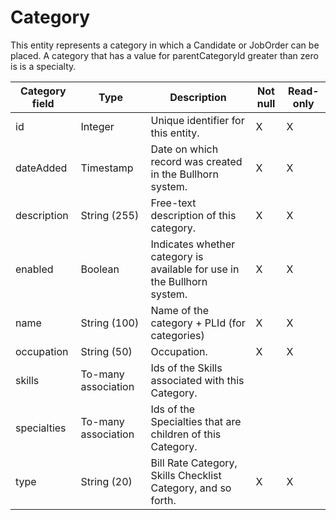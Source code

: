 # Category

This entity represents a category in which a Candidate or JobOrder can be placed. A category that has a value for parentCategoryId greater than zero is  is a specialty.

| **Category field** | **Type** | **Description** | **Not null** | **Read-only** |
| --- | --- | --- | --- | --- |
| id | Integer | Unique identifier for this entity. | X | X |
| dateAdded | Timestamp | Date on which record was created in the Bullhorn system. | X | X |
| description | String (255) | Free-text description of this category. | X | X |
| enabled | Boolean | Indicates whether category is available for use in the Bullhorn system. | X | X |
| name | String (100) | Name of the category + PLId (for categories) | X | X |
| occupation | String (50) | Occupation. | X | X |
| skills | To-many association | Ids of the Skills associated with this Category. | | |
| specialties | To-many association | Ids of the Specialties that are children of this Category. | | |
| type | String (20) | Bill Rate Category, Skills Checklist Category, and so forth. | X | X |